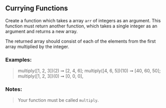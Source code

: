 ## Currying Functions

Create a function which takes a array `arr` of integers as an argument. This function must return another function, which takes a single integer as an argument and returns a new array.

The returned array should consist of each of the elements from the first array multiplied by the integer.

### Examples:

> multiply([1, 2, 3])(2) ➞ [2, 4, 6];
> multiply([4, 6, 5])(10) ➞ [40, 60, 50];
> multiply([1, 2, 3])(0) ➞ [0, 0, 0],

### Notes:

> Your function must be called `multiply`.
